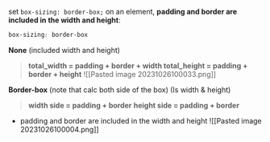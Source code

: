 set `box-sizing: border-box;` on an element, **padding and border are included in the width and height**:
```css
box-sizing: border-box
```

**None** (included width and height)
>**total_width = padding + border + width
>total_height = padding + border + height**
![[Pasted image 20231026100033.png]]

**Border-box** (note that calc both side of the box) (Is width & height)
> **width side = padding + border**
> **height side = padding + border**
+ padding and border are included in the width and height
![[Pasted image 20231026100004.png]]



